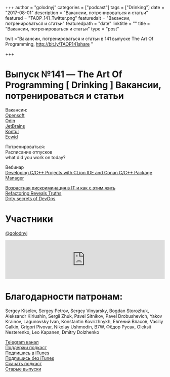 +++
author = "golodnyj"
categories = ["podcast"]
tags = ["Drinking"]
date = "2017-08-01"
description = "Вакансии, потренироваться и статьи"
featured = "TAOP_141_Twitter.png"
featuredalt = "Вакансии, потренироваться и статьи"
featuredpath = "date"
linktitle = ""
title = "Вакансии, потренироваться и статьи"
type = "post"

twit ="Вакансии, потренироваться и статьи в 141 выпуске The Art Of Programming, http://bit.ly/TAOP141share "

+++
# Выпуск №141 — The Art Of Programming [ Drinking ] Вакансии, потренироваться и статьи

Вакансии:  
[Opensoft](http://opensoftdev.ru/vacancies)  
[Odin](https://hh.ru/vacancy/22033355)  
[JetBrains](https://www.jetbrains.com/company/jobs/)  
[Kontur](https://e-kontur.ru/job/developer)  
[Ecwid](https://github.com/Ecwid/new-job)  
  
Потренироваться:  
Расписание отпусков  
what did you work on today?  
  
Вебинар  
[Developing C/C++ Projects with CLion IDE and Conan C/C++ Package Manager](http://bit.ly/TAOP141conan)   
  
[Возрастная дискриминация в IT и как с этим жить](http://bit.ly/TAOP141dou)  
[Refactoring Reveals Truths](http://bit.ly/TAOP141rrt)  
[Dirty secrets of DevOps](http://bit.ly/TAOP141dsod)   

# Участники
[@golodnyj](https://twitter.com/golodnyj/)   

<iframe title="Выпуск №141 — The Art Of Programming [ Drinking ] Вакансии, потренироваться и статьи" src="https://www.podbean.com/media/player/ytjr2-6dc6eb?from=usersite&skin=1&share=1&fonts=Helvetica&auto=0&download=1&version=1" height="122" width="100%" style="border: none;" scrolling="no" data-name="pb-iframe-player"></iframe>

# Благодарности патронам:
Sergey Kiselev, Sergey Petrov, Sergey Vinyarsky, Bogdan Storozhuk, Aleksandr Kiriushin, Sergii Zhuk, Pavel Sitnikov, Pavel Drobushevich, Yakov Krainov, Lagunovsky Ivan, Konstantin Kovrizhnykh, Евгений Власов, Vasiliy Galkin, Grigori Pivovar, Nikolay Ushmodin, B7W, Фёдор Русак, Oleksii Nesterenko, Leo Kapanen, Dmitry Dolzhenko  


[Telegram канал](http://bit.ly/taoplive)  
[Поддержи подкаст](http://bit.ly/TAOPpatron)  
[Подпишись в iTunes](http://bit.ly/TAOPiTunes)  
[Подпишись без iTunes](http://bit.ly/TAOPrss)   
[Скачать подкаст](http://bit.ly/TAOP141mp3)  
[Старые выпуски](http://bit.ly/oldtaop)